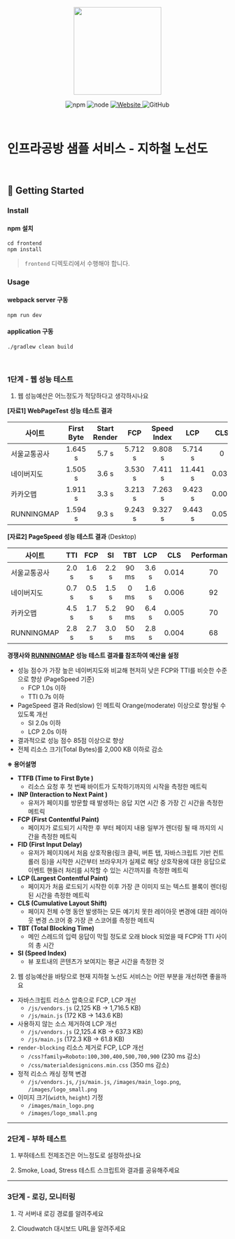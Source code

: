 <p align="center">
    <img width="200px;" src="https://raw.githubusercontent.com/woowacourse/atdd-subway-admin-frontend/master/images/main_logo.png"/>
</p>
<p align="center">
  <img alt="npm" src="https://img.shields.io/badge/npm-%3E%3D%205.5.0-blue">
  <img alt="node" src="https://img.shields.io/badge/node-%3E%3D%209.3.0-blue">
  <a href="https://edu.nextstep.camp/c/R89PYi5H" alt="nextstep atdd">
    <img alt="Website" src="https://img.shields.io/website?url=https%3A%2F%2Fedu.nextstep.camp%2Fc%2FR89PYi5H">
  </a>
  <img alt="GitHub" src="https://img.shields.io/github/license/next-step/atdd-subway-service">
</p>

<br>

# 인프라공방 샘플 서비스 - 지하철 노선도

<br>

## 🚀 Getting Started

### Install
#### npm 설치
```
cd frontend
npm install
```
> `frontend` 디렉토리에서 수행해야 합니다.

### Usage
#### webpack server 구동
```
npm run dev
```
#### application 구동
```
./gradlew clean build
```
<br>


### 1단계 - 웹 성능 테스트
1. 웹 성능예산은 어느정도가 적당하다고 생각하시나요

**[자료1] WebPageTest 성능 테스트 결과**

| 사이트        | First Byte | Start Render |   FCP   | Speed Index |   LCP    |  CLS  |   TBT   | Total Bytes |
|------------|:----------:|:------------:|:-------:|:-----------:|:--------:|:-----:|:-------:|:-----------:|
| 서울교통공사     |  1.645 s   |    5.7 s     | 5.712 s |  	9.808 s   | 5.714 s  |   0   | 9.425 s |  1,063 KB   |
| 네이버지도      |  1.505 s   |    3.6 s     | 3.530 s |   7.411 s   | 11.441 s | 0.031 | 0.493 s |   990 KB    |
| 카카오맵       |  1.911 s   |    3.3 s     | 3.213 s |   7.263 s   | 9.423 s  | 0.004 | 0.412 s |  1,406 KB   |
 | RUNNINGMAP |  1.594 s   |    9.3 s     | 9.243 s |   9.327 s   | 9.443 s  | 0.058 | 0.000 s |  2,462 KB   |

**[자료2] PageSpeed 성능 테스트 결과** (Desktop)

| 사이트        |  TTI  |  FCP  |  SI   |  TBT  |  LCP  |  CLS  | Performance |
|------------|:-----:|:-----:|:-----:|:-----:|:-----:|:-----:|:-----------:|
| 서울교통공사     | 2.0 s | 1.6 s | 2.2 s | 90 ms | 3.6 s | 0.014 |     70      |
| 네이버지도      | 0.7 s | 0.5 s | 1.5 s | 0 ms  | 1.6 s | 0.006 |     92      |
| 카카오맵       | 4.5 s | 1.7 s | 5.2 s | 90 ms | 6.4 s | 0.005 |     70      |
| RUNNINGMAP | 2.8 s | 2.7 s | 3.0 s | 50 ms | 2.8 s | 0.004 |     68      |

**경쟁사와 [RUNNINGMAP](https://cold-pumpkin.o-r.kr/) 성능 테스트 결과를 참조하여 예산을 설정**
* 성능 점수가 가장 높은 네이버지도와 비교해 현저히 낮은 FCP와 TTI를 비슷한 수준으로 향상 (PageSpeed 기준)
  * FCP 1.0s 이하
  * TTI 0.7s 이하
* PageSpeed 결과 Red(slow) 인 메트릭 Orange(moderate) 이상으로 향상될 수 있도록 개선
    * SI 2.0s 이하 
    * LCP 2.0s 이하
* 결과적으로 성능 점수 85점 이상으로 향상
* 전체 리소스 크기(Total Bytes)를 2,000 KB 이하로 감소

**※ 용어설명**
* **TTFB (Time to First Byte )**
  * 리소스 요청 후 첫 번째 바이트가 도착하기까지의 시작을 측정한 메트릭
* **INP (Interaction to Next Paint )**
  * 유저가 페이지를 방문할 때 발생하는 응답 지연 시간 중 가장 긴 시간을 측정한 메트릭
* **FCP (First Contentful Paint)**
  * 페이지가 로드되기 시작한 후 부터 페이지 내용 일부가 렌더링 될 때 까지의 시간을 측정한 메트릭
* **FID (First Input Delay)**
  * 유저가 페이지에서 처음 상호작용(링크 클릭, 버튼 탭, 자바스크립트 기반 컨트롤러 등)을 시작한 시간부터 브라우저가 실제로 해당 상호작용에 대한 응답으로 이벤트 핸들러 처리를 시작할 수 있는 시간까지를 측정한 메트릭
* **LCP (Largest Contentful Paint)**
  * 페이지가 처음 로드되기 시작한 이후 가장 큰 이미지 또는 텍스트 블록이 렌더링된 시간을 측정한 메트릭
* **CLS (Cumulative Layout Shift)**
  * 페이지 전체 수명 동안 발생하는 모든 예기치 못한 레이아웃 변경에 대한 레이아웃 변경 스코어 중 가장 큰 스코어를 측정한 메트릭
* **TBT (Total Blocking Time)**
  * 메인 스레드의 입력 응답이 막힐 정도로 오래 block 되었을 때 FCP와 TTI 사이의 총 시간
* **SI (Speed Index)**
  * 뷰 포트내의 콘텐츠가 보여지는 평균 시간을 측정한 것

2. 웹 성능예산을 바탕으로 현재 지하철 노선도 서비스는 어떤 부분을 개선하면 좋을까요
* 자바스크립트 리소스 압축으로 FCP, LCP 개선
  * `/js/vendors.js` (2,125 KB → 1,716.5 KB)
  * `/js/main.js` (172 KB → 143.6 KB)
* 사용하지 않는 소스 제거하여 LCP 개선
  * `/js/vendors.js` (2,125.4 KB → 637.3 KB)
  * `/js/main.js` (172.3 KB → 61.8 KB)
* `render-blocking` 리소스 제거로 FCP, LCP 개선
  * `/css?family=Roboto:100,300,400,500,700,900` (230 ms 감소)
  * `/css/materialdesignicons.min.css` (350 ms 감소)
* 정적 리소스 캐싱 정책 변경
  * `/js/vendors.js`, `/js/main.js`, `/images/main_logo.png`, `/images/logo_small.png`
* 이미지 크기(`width`, `height`) 기정
  * `/images/main_logo.png`
  * `/images/logo_small.png`
  
---

### 2단계 - 부하 테스트 
1. 부하테스트 전제조건은 어느정도로 설정하셨나요

2. Smoke, Load, Stress 테스트 스크립트와 결과를 공유해주세요

---

### 3단계 - 로깅, 모니터링
1. 각 서버내 로깅 경로를 알려주세요

2. Cloudwatch 대시보드 URL을 알려주세요
